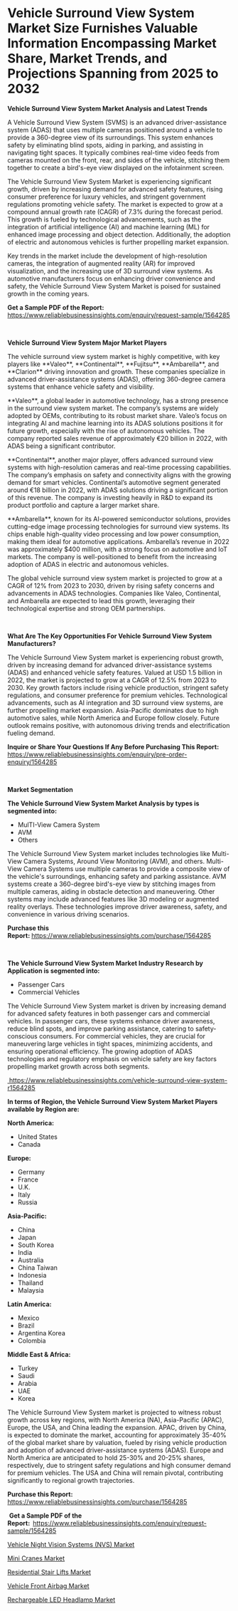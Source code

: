 <p><h1>Vehicle Surround View System Market Size Furnishes Valuable Information Encompassing Market Share, Market Trends, and Projections Spanning from 2025 to 2032</h1></p><p><strong>Vehicle Surround View System Market Analysis and Latest Trends</strong></p>
<p><p>A Vehicle Surround View System (SVMS) is an advanced driver-assistance system (ADAS) that uses multiple cameras positioned around a vehicle to provide a 360-degree view of its surroundings. This system enhances safety by eliminating blind spots, aiding in parking, and assisting in navigating tight spaces. It typically combines real-time video feeds from cameras mounted on the front, rear, and sides of the vehicle, stitching them together to create a bird's-eye view displayed on the infotainment screen.</p><p>The Vehicle Surround View System Market is experiencing significant growth, driven by increasing demand for advanced safety features, rising consumer preference for luxury vehicles, and stringent government regulations promoting vehicle safety. The market is expected to grow at a compound annual growth rate (CAGR) of 7.3% during the forecast period. This growth is fueled by technological advancements, such as the integration of artificial intelligence (AI) and machine learning (ML) for enhanced image processing and object detection. Additionally, the adoption of electric and autonomous vehicles is further propelling market expansion.</p><p>Key trends in the market include the development of high-resolution cameras, the integration of augmented reality (AR) for improved visualization, and the increasing use of 3D surround view systems. As automotive manufacturers focus on enhancing driver convenience and safety, the Vehicle Surround View System Market is poised for sustained growth in the coming years.</p></p>
<p><strong>Get a Sample PDF of the Report:&nbsp;</strong> <a href="https://www.reliablebusinessinsights.com/enquiry/request-sample/1564285?utm_campaign=1138&utm_medium=2&utm_source=Github&utm_content=ia&utm_term=23012025&utm_id=vehicle-surround-view-system">https://www.reliablebusinessinsights.com/enquiry/request-sample/1564285</a></p>
<p>&nbsp;</p>
<p><strong>Vehicle Surround View System Major Market Players</strong></p>
<p><p>The vehicle surround view system market is highly competitive, with key players like **Valeo**, **Continental**, **Fujitsu**, **Ambarella**, and **Clarion** driving innovation and growth. These companies specialize in advanced driver-assistance systems (ADAS), offering 360-degree camera systems that enhance vehicle safety and visibility.</p><p>**Valeo**, a global leader in automotive technology, has a strong presence in the surround view system market. The company’s systems are widely adopted by OEMs, contributing to its robust market share. Valeo’s focus on integrating AI and machine learning into its ADAS solutions positions it for future growth, especially with the rise of autonomous vehicles. The company reported sales revenue of approximately €20 billion in 2022, with ADAS being a significant contributor.</p><p>**Continental**, another major player, offers advanced surround view systems with high-resolution cameras and real-time processing capabilities. The company’s emphasis on safety and connectivity aligns with the growing demand for smart vehicles. Continental’s automotive segment generated around €18 billion in 2022, with ADAS solutions driving a significant portion of this revenue. The company is investing heavily in R&D to expand its product portfolio and capture a larger market share.</p><p>**Ambarella**, known for its AI-powered semiconductor solutions, provides cutting-edge image processing technologies for surround view systems. Its chips enable high-quality video processing and low power consumption, making them ideal for automotive applications. Ambarella’s revenue in 2022 was approximately $400 million, with a strong focus on automotive and IoT markets. The company is well-positioned to benefit from the increasing adoption of ADAS in electric and autonomous vehicles.</p><p>The global vehicle surround view system market is projected to grow at a CAGR of 12% from 2023 to 2030, driven by rising safety concerns and advancements in ADAS technologies. Companies like Valeo, Continental, and Ambarella are expected to lead this growth, leveraging their technological expertise and strong OEM partnerships.</p></p>
<p>&nbsp;</p>
<p><strong>What Are The Key Opportunities For Vehicle Surround View System Manufacturers?</strong></p>
<p><p>The Vehicle Surround View System market is experiencing robust growth, driven by increasing demand for advanced driver-assistance systems (ADAS) and enhanced vehicle safety features. Valued at USD 1.5 billion in 2022, the market is projected to grow at a CAGR of 12.5% from 2023 to 2030. Key growth factors include rising vehicle production, stringent safety regulations, and consumer preference for premium vehicles. Technological advancements, such as AI integration and 3D surround view systems, are further propelling market expansion. Asia-Pacific dominates due to high automotive sales, while North America and Europe follow closely. Future outlook remains positive, with autonomous driving trends and electrification fueling demand.</p></p>
<p><strong>Inquire or Share Your Questions If Any Before Purchasing This Report:</strong> <a href="https://www.reliablebusinessinsights.com/enquiry/pre-order-enquiry/1564285?utm_campaign=1138&utm_medium=2&utm_source=Github&utm_content=ia&utm_term=23012025&utm_id=vehicle-surround-view-system">https://www.reliablebusinessinsights.com/enquiry/pre-order-enquiry/1564285</a></p>
<p>&nbsp;</p>
<p><strong>Market Segmentation</strong></p>
<p><strong>The Vehicle Surround View System Market Analysis by types is segmented into:</strong></p>
<p><ul><li>MulTI-View Camera System</li><li>AVM</li><li>Others</li></ul></p>
<p><p>The Vehicle Surround View System market includes technologies like Multi-View Camera Systems, Around View Monitoring (AVM), and others. Multi-View Camera Systems use multiple cameras to provide a composite view of the vehicle's surroundings, enhancing safety and parking assistance. AVM systems create a 360-degree bird's-eye view by stitching images from multiple cameras, aiding in obstacle detection and maneuvering. Other systems may include advanced features like 3D modeling or augmented reality overlays. These technologies improve driver awareness, safety, and convenience in various driving scenarios.</p></p>
<p><strong>Purchase this Report:&nbsp;</strong><a href="https://www.reliablebusinessinsights.com/purchase/1564285?utm_campaign=1138&utm_medium=2&utm_source=Github&utm_content=ia&utm_term=23012025&utm_id=vehicle-surround-view-system">https://www.reliablebusinessinsights.com/purchase/1564285</a></p>
<p>&nbsp;</p>
<p><strong>The Vehicle Surround View System Market Industry Research by Application is segmented into:</strong></p>
<p><ul><li>Passenger Cars</li><li>Commercial Vehicles</li></ul></p>
<p><p>The Vehicle Surround View System market is driven by increasing demand for advanced safety features in both passenger cars and commercial vehicles. In passenger cars, these systems enhance driver awareness, reduce blind spots, and improve parking assistance, catering to safety-conscious consumers. For commercial vehicles, they are crucial for maneuvering large vehicles in tight spaces, minimizing accidents, and ensuring operational efficiency. The growing adoption of ADAS technologies and regulatory emphasis on vehicle safety are key factors propelling market growth across both segments.</p></p>
<p><a href="https://www.reliablebusinessinsights.com/vehicle-surround-view-system-r1564285?utm_campaign=1138&utm_medium=2&utm_source=Github&utm_content=ia&utm_term=23012025&utm_id=vehicle-surround-view-system">&nbsp;https://www.reliablebusinessinsights.com/vehicle-surround-view-system-r1564285</a></p>
<p><strong>In terms of Region, the Vehicle Surround View System Market Players available by Region are:</strong></p>
<p>
    <p> <strong> North America: </strong>
        <ul>
            <li>United States</li>
            <li>Canada</li>
        </ul>
        </p> 
    <p> <strong> Europe: </strong>
        <ul>
            <li>Germany</li>
            <li>France</li>
            <li>U.K.</li>
            <li>Italy</li>
            <li>Russia</li>
        </ul>
        </p> 
    <p> <strong> Asia-Pacific: </strong>
        <ul>
            <li>China</li>
            <li>Japan</li>
            <li>South Korea</li>
            <li>India</li>
            <li>Australia</li>
            <li>China Taiwan</li>
            <li>Indonesia</li>
            <li>Thailand</li>
            <li>Malaysia</li>
        </ul>
        </p> 
    <p> <strong> Latin America: </strong>
        <ul>
            <li>Mexico</li>
            <li>Brazil</li>
            <li>Argentina Korea</li>
            <li>Colombia</li>
        </ul>
        </p> 
    <p> <strong> Middle East & Africa: </strong>
        <ul>
            <li>Turkey</li>
            <li>Saudi</li>
            <li>Arabia</li>
            <li>UAE</li>
            <li>Korea</li>
        </ul>
    </p>
    </p>
<p><p>The Vehicle Surround View System market is projected to witness robust growth across key regions, with North America (NA), Asia-Pacific (APAC), Europe, the USA, and China leading the expansion. APAC, driven by China, is expected to dominate the market, accounting for approximately 35-40% of the global market share by valuation, fueled by rising vehicle production and adoption of advanced driver-assistance systems (ADAS). Europe and North America are anticipated to hold 25-30% and 20-25% shares, respectively, due to stringent safety regulations and high consumer demand for premium vehicles. The USA and China will remain pivotal, contributing significantly to regional growth trajectories.</p></p>
<p><strong>Purchase this Report: </strong><a href="https://www.reliablebusinessinsights.com/purchase/1564285?utm_campaign=1138&utm_medium=2&utm_source=Github&utm_content=ia&utm_term=23012025&utm_id=vehicle-surround-view-system">https://www.reliablebusinessinsights.com/purchase/1564285</a></p>
<p>&nbsp;<strong>Get a Sample PDF of the Report:&nbsp;&nbsp;</strong><a href="https://www.reliablebusinessinsights.com/enquiry/request-sample/1564285?utm_campaign=1138&utm_medium=2&utm_source=Github&utm_content=ia&utm_term=23012025&utm_id=vehicle-surround-view-system">https://www.reliablebusinessinsights.com/enquiry/request-sample/1564285</a></p>
<p><strong></strong></p>
<p><p><a href="https://github.com/shirleenfraker87/Market-Research-Report-List-1/blob/main/vehicle-night-vision-systems-nvs-market.md?utm_campaign=1138&utm_medium=2&utm_source=Github&utm_content=ia&utm_term=23012025&utm_id=vehicle-surround-view-system">Vehicle Night Vision Systems (NVS) Market</a></p><p><a href="https://www.linkedin.com/pulse/revenue-forecast-growth-outlook-mini-cranes-market-67-d0bbe?utm_campaign=1138&utm_medium=2&utm_source=Github&utm_content=ia&utm_term=23012025&utm_id=vehicle-surround-view-system">Mini Cranes Market</a></p><p><a href="https://www.linkedin.com/pulse/sustaining-industry-growth-study-residential-stair-lifts-qafuc?utm_campaign=1138&utm_medium=2&utm_source=Github&utm_content=ia&utm_term=23012025&utm_id=vehicle-surround-view-system">Residential Stair Lifts Market</a></p><p><a href="https://github.com/norbeludie83/Market-Research-Report-List-1/blob/main/vehicle-front-airbag-market.md?utm_campaign=1138&utm_medium=2&utm_source=Github&utm_content=ia&utm_term=23012025&utm_id=vehicle-surround-view-system">Vehicle Front Airbag Market</a></p><p><a href="https://www.linkedin.com/pulse/latest-research-rechargeable-led-headlamp-market-revenue-eq4qe?utm_campaign=1138&utm_medium=2&utm_source=Github&utm_content=ia&utm_term=23012025&utm_id=vehicle-surround-view-system">Rechargeable LED Headlamp Market</a></p></p>